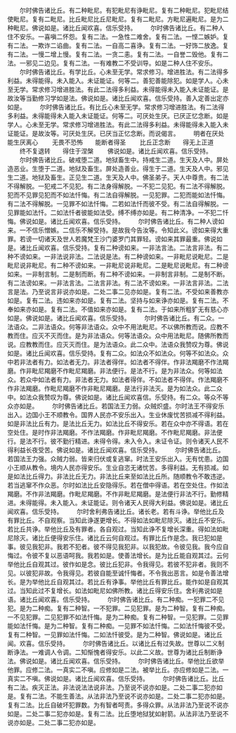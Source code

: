 <!-- { "loadSidebar": true } -->
　　尔时佛告诸比丘。有二种毗尼。有犯毗尼有诤毗尼。复有二种毗尼。犯毗尼结使毗尼。复有二毗尼。比丘毗尼比丘尼毗尼。复有二毗尼。方毗尼遍毗尼。是为二种毗尼。佛说如是。诸比丘闻欢喜。信乐受持。
　　尔时佛告诸比丘。有二种人住不安乐。一喜嗔二怀怨。复有二法。一急性二难舍。复有二法。一悭二嫉妒。复有二法。一欺诈二谄曲。复有二法。一自高二喜诤。复有二法。一好饰二放逸。复有二法。一慢二增上慢。复有二法。一贪二恚。复有二法。一自誉二毁他。复有二法。一邪见二边见。复有二法。一有难教二不受训导。如是二种人住不安乐。
　　尔时佛告诸比丘。有学比丘。心未至无学。常求修习。增进胜法。有二法得多利益。未得能得。未入能入。未证能证。何等二。善犯善能除犯。如是学人。心未至无学。常求修习增进胜法。有此二法得多利益。未得能得未入能入未证能证。是故汝等当勤修习学如是法。佛说如是。诸比丘闻欢喜。信乐受持。善入定善出定亦如是。
　　尔时佛告诸比丘。有比丘心未至无学。常求修习增进胜法。有二法得多利益。未得能得未入能入未证能证。何等二。可厌处生厌。已厌正忆念断。如是学人。心未至无学。常求修习增进胜法。有此二法得多利益。未得能得未入能入未证能证。是故汝等。可厌处生厌。已厌当正忆念断。而说偈言。
　　明者在厌处　　能生厌离心
　　无畏不恐怖　　能断者得圣
　　比丘正念断　　得无上正道
　　终不复退转　　得住于涅槃
　　佛说如是。诸比丘闻欢喜。信乐受持。
　　尔时佛告诸比丘。破戒堕二道。地狱畜生中。持戒生二道。生天及人中。屏处造恶业。生堕于二道。地狱及畜生。屏处造善业。得生于二道。生天及人中。邪见生二道。地狱及畜生。正见生二道。生天及人中。佛圣弟子。天人中尊贵。有二法不得解脱。一犯戒二不见犯。有二法身得解脱。一不犯二见犯。有二法不得解脱。犯而不见罪见犯而不如法忏悔。有二法自得解脱。一见犯罪。二犯而能如法忏悔。有二法不得解脱。一见罪不如法忏悔。二若如法忏而彼不受。有二法自得解脱。一见罪能如法忏。二如法忏者彼能如法受。缚不缚亦如是。有二种清净。一不犯二忏悔。佛说如是。诸比丘闻欢喜。信乐受持。
　　尔时佛告诸比丘。有二种人谤如来。一不信乐憎嫉。二信乐不解受持。是故我今告汝等。令知此义。谤如来得大重罪。若谤一切诸天及世人若魔梵王沙门婆罗门其罪轻。谤如来其罪最重。佛说如是。诸比丘闻欢喜。信乐受持。复有二种谤如来。一非法言法。二法言非法。有二种不谤如来。一非法说非法。二法说是法。有二种谤如来。一非毗尼说毗尼。二是毗尼说非毗尼。有二种不谤如来。一非毗尼说非毗尼。二是毗尼说毗尼。有二种谤如来。一非制言制。二是制而断。有二种不谤如来。一非制言非制。二是制不断。有二法谤如来。一非法言法。二法言非法。有二法不谤如来。一非法言非法。二法言是法。乃至说言非说亦如是。二处二事二见亦如是。复有二法。不受如来善教亦如是。复有二法。违如来亦如是。复有二法。坚持与如来诤亦如是。复有二法。不奉如来亦如是。复有二法。不值如来亦如是。复有二法。于如来所粗犷无有慈心亦如是。佛说如是。诸比丘闻欢喜。信乐受持。
　　尔时佛告诸比丘。有二众。一法语众。二非法语众。何等非法语众。众中不用法毗尼。不以佛所教而说。应教不教而住。应灭不灭而住。是为非法语众。何等法语众。众中用法毗尼。随佛所教而说。应教教而住。应灭灭而住。是为法语众。此二众中。法语众我赞叹为尊。佛说如是。诸比丘闻欢喜。信乐受持。复有二众。如法众不如法众。何等不如法众。众中若非法者有力。如法者无力。非法者得伴。如法者不得伴。作非法羯磨不作法羯磨。作非毗尼羯磨不作毗尼羯磨。非法便行。是法不行。是为非法众。何等如法众。若众中如法者有力。非法者无力。如法者得伴。不如法者不得伴。作法羯磨不作非法羯磨。作毗尼羯磨不作非毗尼羯磨。是法行非法灭。是为如法众。此二众中。如法众我赞叹为尊。佛说如是。诸比丘闻欢喜信。乐受持。有二众。等众不等众亦如是。
　　尔时佛告诸比丘。若国法王力弱。众贼炽盛。尔时法王不得安乐出入。边国小王不顺教令。国界人民亦不安乐出入。生业休废忧苦损减不得利益。如是非法比丘有力。是法比丘无力。如法比丘不得安乐。若在众中亦不得语。若在空处住。是时作非法羯磨。不作法羯磨。作非毗尼羯磨。不作毗尼羯磨。非法便行。是法不行。彼不勤行精进。未得令得。未入令入。未证令证。则令诸天人民不得利益长夜受苦。佛说如是。诸比丘闻欢喜。信乐受持。
　　尔时佛告诸比丘。若国法王力强。众贼力弱。皆来归伏或复逃窜。时法王安乐出入。无有忧患。边国小王顺从教令。境内人民亦得安乐。生业自恣无诸忧苦。多得利益。无有损减。如是如法比丘得力。非法比丘无力。非法比丘来至如法比丘所。随顺教令不敢违逆。若当逃窜不作众恶。尔时如法比丘安隐得乐。若在僧中得语。若在空处住。作如法羯磨。不作非法羯磨。作毗尼羯磨。不作非毗尼羯磨。是法便行非法不行。勤修精进。未得能得。未入能入。未证能证。则令诸天人民得大利益。佛说如是。诸比丘闻欢喜。信乐受持。
　　尔时舍利弗告诸比丘。诸长老。若有斗诤。举他比丘及有罪比丘。不自观察。当知此诤遂更增长。不得如法如毗尼除灭。诸比丘不安乐。若比丘共诤。举他比丘及有罪者。各自观过。当知此诤不复增长深重。得如法如毗尼除灭。诸比丘便得安乐住。诸比丘云何自观过。有罪比丘作是念。我已犯如是事。彼见我犯非。我若不犯者。彼不得见我犯非。以我犯故。令彼见我。我今应自悔过。令彼不复以恶语呵我。我若如是。使善法增长。是为比丘能自观其过。云何举他比丘自观其过。彼作如是念。彼比丘犯非。令我得见。若彼不犯非者。我则不见。以彼犯非故。令我得见。若彼自能至诚忏悔者。不令我出恶言。如是令善法增长。是为举他比丘自观其过。若比丘有诤事。举他比丘有罪比丘。能作如是自观其过。当知此过不复增长。如法如毗尼如佛所教。诸比丘得安乐住。舍利弗说如是语。诸比丘闻欢喜。信乐受持。
　　尔时佛告诸比丘。有二种痴。一犯罪二不见犯。是为二种痴。复有二种智。一不犯罪。二见犯罪。是为二种智。复有二种痴。一不见犯罪。二见犯罪不如法忏悔。是为二种痴。复有二种智。一见犯罪。二见罪能如法忏悔。是为二种智。复有二种痴。一见罪不如法忏悔。二如法忏悔彼不受。复有二种智。一见罪如法忏悔。二如法忏彼受。是为二种智。佛说如是。诸比丘闻。欢喜。信乐受持。
　　尔时佛告诸比丘。以诸比丘有过失故。世尊以二义制断诤法。一难调人令调。二知惭愧者得安乐。以此二义故。世尊为诸比丘制断诤法。佛说如是。诸比丘闻欢喜。信乐受持。
　　尔时佛告诸比丘。举他比丘欲举他罪。应修二法。一真实二不嗔。应修如是二法。被举比丘。亦应修如是二法。一真实二不嗔。佛说如是。诸比丘闻欢喜。信乐受持。
　　尔时佛告诸比丘。比丘有二法。疾灭正法。非法说法法说非法。乃至说不说亦如是。二处二事二犯亦如是。复有二法。不能生善法。从法非法乃至说不说亦如是。二处二事二犯亦如是。复有二法。比丘自破坏犯罪数。为有智者呵责。多得众罪。从法非法乃至说不说亦如是。二处二事二犯亦如是。复有二法。比丘堕地狱犹如射箭。从法非法乃至说不说亦如是。二处二事二犯亦如是。
